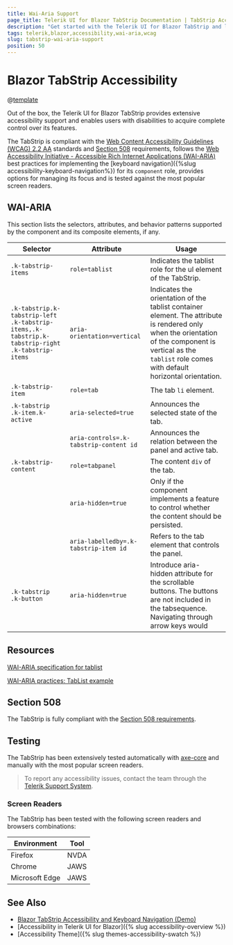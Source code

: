 ```yaml
---
title: Wai-Aria Support
page_title: Telerik UI for Blazor TabStrip Documentation | TabStrip Accessibility
description: "Get started with the Telerik UI for Blazor TabStrip and learn about its accessibility support for WAI-ARIA, Section 508, and WCAG 2.2."
tags: telerik,blazor,accessibility,wai-aria,wcag
slug: tabstrip-wai-aria-support 
position: 50 
---
```


# Blazor TabStrip Accessibility

@[template](/_contentTemplates/common/parameters-table-styles.md#table-layout)



Out of the box, the Telerik UI for Blazor TabStrip provides extensive accessibility support and enables users with disabilities to acquire complete control over its features.


The TabStrip is compliant with the [Web Content Accessibility Guidelines (WCAG) 2.2 AA](https://www.w3.org/TR/WCAG22/) standards and [Section 508](https://www.section508.gov/) requirements, follows the [Web Accessibility Initiative - Accessible Rich Internet Applications (WAI-ARIA)](https://www.w3.org/WAI/ARIA/apg/) best practices for implementing the [keyboard navigation]({%slug accessibility-keyboard-navigation%}) for its `component` role, provides options for managing its focus and is tested against the most popular screen readers.

## WAI-ARIA


This section lists the selectors, attributes, and behavior patterns supported by the component and its composite elements, if any.

| Selector | Attribute | Usage |
| -------- | --------- | ----- |
| `.k-tabstrip-items` | `role=tablist` | Indicates the tablist role for the ul element of the TabStrip. |
| `.k-tabstrip.k-tabstrip-left .k-tabstrip-items,.k-tabstrip.k-tabstrip-right .k-tabstrip-items` | `aria-orientation=vertical` | Indicates the orientation of the tablist container element. The attribute is rendered only when the orientation of the component is vertical as the `tablist` role comes with default horizontal orientation. |
| `.k-tabstrip-item` | `role=tab` | The tab `li` element. |
| `.k-tabstrip .k-item.k-active` | `aria-selected=true` | Announces the selected state of the tab. |
|  | `aria-controls=.k-tabstrip-content id` | Announces the relation between the panel and active tab. |
| `.k-tabstrip-content` | `role=tabpanel` | The content `div` of the tab. |
|  | `aria-hidden=true` | Only if the component implements a feature to control whether the content should be persisted. |
|  | `aria-labelledby=.k-tabstrip-item id` | Refers to the tab element that controls the panel. |
| `.k-tabstrip .k-button` | `aria-hidden=true` | Introduce aria-hidden attribute for the scrollable buttons. The buttons are not included in the tabsequence. Navigating through arrow keys would |

## Resources

[WAI-ARIA specification for tablist](https://www.w3.org/TR/wai-aria-1.2/#tablist)

[WAI-ARIA practices: TabList example](https://www.w3.org/WAI/ARIA/apg/example-index/tabs/tabs-automatic.html)

## Section 508


The TabStrip is fully compliant with the [Section 508 requirements](http://www.section508.gov/).

## Testing


The TabStrip has been extensively tested automatically with [axe-core](https://github.com/dequelabs/axe-core) and manually with the most popular screen readers.

> To report any accessibility issues, contact the team through the [Telerik Support System](https://www.telerik.com/account/support-center).

### Screen Readers


The TabStrip has been tested with the following screen readers and browsers combinations:

| Environment | Tool |
| ----------- | ---- |
| Firefox | NVDA |
| Chrome | JAWS |
| Microsoft Edge | JAWS |



## See Also

* [Blazor TabStrip Accessibility and Keyboard Navigation (Demo)](https://demos.telerik.com/blazor-ui/tabstrip/keyboard-navigation)
* [Accessibility in Telerik UI for Blazor]({% slug accessibility-overview %})
* [Accessibility Theme]({% slug themes-accessibility-swatch %})